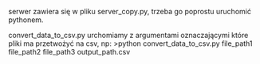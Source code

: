 serwer zawiera się w pliku server_copy.py, trzeba go poprostu uruchomić pythonem.

convert_data_to_csv.py urchomiamy z argumentami oznaczającymi które pliki ma przetwożyć na csv, 
np: >python convert_data_to_csv.py file_path1 file_path2 file_path3 output_path.csv